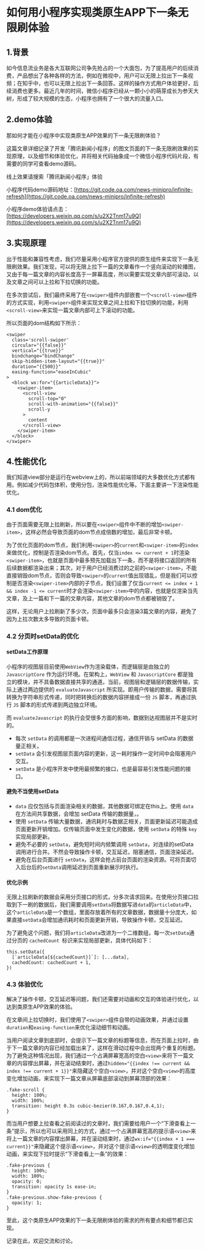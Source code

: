 # 如何用小程序实现类原生APP下一条无限刷体验
## 1.背景
如今信息流业务是各大互联网公司争先抢占的一个大面包，为了提高用户的后续消费，产品想出了各种各样的方法，例如在微视中，用户可以无限上拉出下一条视频；在知乎中，也可以无限上拉出下一条回答。这样的操作方式用户体验更好，后续消费也更多。最近几年的时间，微信小程序已经从一颗小小的萌芽成长为参天大树，形成了较大规模的生态，小程序也拥有了一个很大的流量入口。

## 2.demo体验
那如何才能在小程序中实现类原生APP效果的下一条无限刷体验？

这篇文章详细记录了开发「腾讯新闻小程序」的图文页面的下一条无限刷效果的实现原理，以及细节和体验优化，并将相关代码抽象成一个微信小程序代码片段，有需要的同学可查看demo源码。

线上效果请搜索「腾讯新闻小程序」体验

小程序代码demo源码地址：[https://git.code.oa.com/news-minipro/infinite-refresh](https://git.code.oa.com/news-minipro/infinite-refresh)

小程序demo体验请点击：[https://developers.weixin.qq.com/s/u2X2Tnm17u9Q](https://developers.weixin.qq.com/s/u2X2Tnm17u9Q)

## 3.实现原理
出于性能和兼容性考虑，我们尽量采用小程序官方提供的原生组件来实现下一条无限刷效果。我们发现，可以将无限上拉下一篇的文章看作一个竖向滚动的轮播图，又由于每一篇文章的内容长度高于一屏幕高度，所以需要实现文章内部可滚动，以及文章之间可以上拉和下拉切换的功能。

在多次尝试后，我们最终采用了在`<swiper>`组件内部嵌套一个`<scroll-view>`组件的方式实现，利用`<swiper>`组件来实现文章之间上拉和下拉切换的功能，利用`<scroll-view>`来实现一篇文章内部可上下滚动的功能。

所以页面的dom结构如下所示：

```
<swiper
  class='scroll-swiper'
  circular="{{false}}"
  vertical="{{true}}"
  bindchange="bindChange"
  skip-hidden-item-layout="{{true}}"
  duration="{{500}}"
  easing-function="easeInCubic"
>
  <block wx:for="{{articleData}}">
    <swiper-item>
      <scroll-view
        scroll-top="0"
        scroll-with-animation="{{false}}"
        scroll-y
      >
        content
      </scroll-view>
    </swiper-item>
  </block>
</swiper>

```

## 4.性能优化
我们知道view部分是运行在webview上的，所以前端领域的大多数优化方式都有用。例如减少代码包体积，使用分包，渲染性能优化等。下面主要讲一下渲染性能优化。

### 4.1 dom优化
由于页面需要无限上拉刷新，所以要在`<swiper>`组件中不断的增加`<swiper-item>`，这样必然会导致页面的dom节点成倍数的增加，最后非常卡顿。

为了优化页面的dom节点，我们利用`<swiper>`的`current`和`<swiper-item>`的`index`来做优化，控制是否渲染dom节点。首先，仅当`index <= current + 1`时渲染`<swiper-item>`，也就是页面中最多预先加载出下一条，而不是将接口返回的所有后续数据都渲染出来；其次，对于用户已经消费过的之前的`<swiper-item>`，不能直接销毁dom节点，否则会导致`<swiper>`的`current`值出现错乱，但是我们可以控制是否渲染`<swiper-item>`内部的子节点，我们设置了仅当`current <= index + 1 && index -1 <= current`时才会渲染`<swiper-item>`中的内容，也就是仅渲染当先文章，及上一篇和下一篇的文章内容，其他文章的dom节点都被销毁了。

这样，无论用户上拉刷新了多少次，页面中最多只会渲染3篇文章的内容，避免了因为上拉次数太多导致的页面卡顿。

### 4.2 分页时setData的优化

#### setData工作原理

小程序的视图层目前使用`WebView`作为渲染载体，而逻辑层是由独立的 `JavascriptCore` 作为运行环境。在架构上，`WebView` 和 `JavascriptCore` 都是独立的模块，并不具备数据直接共享的通道。当前，视图层和逻辑层的数据传输，实际上通过两边提供的 `evaluateJavascript` 所实现。即用户传输的数据，需要将其转换为字符串形式传递，同时把转换后的数据内容拼接成一份 `JS` 脚本，再通过执行 `JS` 脚本的形式传递到两边独立环境。

而 `evaluateJavascript` 的执行会受很多方面的影响，数据到达视图层并不是实时的。

* 每次 `setData` 的调用都是一次进程间通信过程，通信开销与 setData 的数据量正相关。
* `setData` 会引发视图层页面内容的更新，这一耗时操作一定时间中会阻塞用户交互。
* `setData` 是小程序开发中使用最频繁的接口，也是最容易引发性能问题的接口。

#### 避免不当使用setData

* `data` 应仅包括与页面渲染相关的数据，其他数据可绑定在this上。使用 `data` 在方法间共享数据，会增加 setData 传输的数据量，。
* 使用 `setData` 传输大量数据，通讯耗时与数据正相关，页面更新延迟可能造成页面更新开销增加。仅传输页面中发生变化的数据，使用 `setData` 的特殊 `key` 实现局部更新。
* 避免不必要的 `setData`，避免短时间内频繁调用 `setData`，对连续的setData调用进行合并。不然会导致操作卡顿，交互延迟，阻塞通信，页面渲染延迟。
* 避免在后台页面进行 `setData`，这样会抢占前台页面的渲染资源。可将页面切入后台后的`setData`调用延迟到页面重新展示时执行。

#### 优化示例
无限上拉刷新的数据会采用分页接口的形式，分多次请求回来。在使用分页接口拉取到下一刷的数据后，我们需要调用`setData`将数据写进`data`的`articleData`中，这个`articleData`是一个数组，里面存放着所有的文章数据，数据量十分庞大，如果直接`setData`会增加通讯耗时和页面更新开销，导致操作卡顿，交互延迟。

为了避免这个问题，我们将`articleData`改进为一个二维数组，每一次`setData`通过分页的 `cachedCount `标识来实现局部更新，具体代码如下：

```
this.setData({
  [`articleData[${cachedCount}]`]: [...data],
  cachedCount: cachedCount + 1,
})
```

### 4.3 体验优化
解决了操作卡顿，交互延迟等问题，我们还需要对动画和交互的体验进行优化，以达到类原生APP效果的体验。

在文章间上拉切换时，我们使用了`<swiper>`组件自带的动画效果，并通过设置`duration`和`easing-function`来优化滚动细节和动画。

当用户阅读文章到底部时，会提示下一篇文章的标题等信息，而在页面上拉时，由于下一篇文章的内容已经加载出来了，这样在滑动过程中会出现两个重复的标题。为了避免这种情况出现，我们通过一个占满屏幕宽高的空白`<view>`来将下一篇文章的内容撑出屏幕，并在滚动结束时，通过`hidden="{{index !== current && index !== current + 1}}"`来隐藏这个空白`<view>`，并对这个空白`<view>`的高度变化增加动画，来实现下一篇文章从屏幕底部滚动到屏幕顶部的效果：

```
.fake-scroll {
  height: 100%;
  width: 100%;
  transition: height 0.3s cubic-bezier(0.167,0.167,0.4,1);
}
```
而当用户想要上拉查看之前阅读过的文章时，我们需要给用户一个“下滑查看上一条”提示，所以也可以采用同上的方式，通过一个占满屏幕宽高的提示语`<view>`来将上一篇文章的内容撑出屏幕，并在滚动结束时，通过`wx:if="{{index + 1 === current}}"`来隐藏这个提示语`<view>`，并对这个提示语`<view>`的透明度变化增加动画，来实现下拉时提示“下滑查看上一条”的效果：

```
.fake-previous {
  height: 100%;
  width: 100%;
  opacity: 0;
  transition: opacity 1s ease-in;
}
.fake-previous.show-fake-previous {
  opacity: 1;
}
```

至此，这个类原生APP效果的下一条无限刷体验的需求的所有要点和细节都已实现。

记录在此，欢迎交流和讨论。